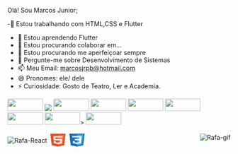  Olá! Sou  Marcos Junior;
 

-🔭 Estou trabalhando com HTML,CSS e Flutter
- 🌱 Estou aprendendo Flutter
- 👯 Estou procurando colaborar em...
- 🤔 Estou procurando me aperfeiçoar sempre
- 💬 Pergunte-me sobre Desenvolvimento de Sistemas
- 📫 Meu Email: marcosjrpb@hotmail.com
- 😄 Pronomes: ele/ dele
- ⚡ Curiosidade: Gosto de Teatro, Ler e Academia. 
 

<div>
  <img src="https://img.shields.io/badge/Flutter-02569B?style=for-the-badge&logo=flutter&logoColor=white" width="80" height="28"/>
  <img height="140em" src="https://img.shields.io/badge/Android-3DDC84?style=for-the-badge&logo=android&logoColor=whitewidth="80" height="28"/>
  <img  src="https://img.shields.io/badge/Java-ED8B00?style=for-the-badge&logo=openjdk&logoColor=white"width="80" height="28"/>
  <img src="https://img.shields.io/badge/PHP-777BB4?style=for-the-badge&logo=php&logoColor=white"width="80" height="28"/>
  <img src="https://img.shields.io/badge/MySQL-00000F?style=for-the-badge&logo=mysql&logoColor=white"width="80" height="28"/>
  <img src="https://github-readme-stats.vercel.app/api?username=rafaballerini2&show_icons=true&theme=dark&include_all_commits=true&count_private=true"width="80" height="28"/>
  <img src="https://github-readme-stats.vercel.app/api/top-langs/?username=rafaballerini2&layout=compact&langs_count=16&theme=dark"width="80" height="28"/>
  <img src="https://img.shields.io/badge/Bitcoin-000000?style=for-the-badge&logo=bitcoin&logoColor=white" width="80" height="28"/>>
  <img src="https://img.shields.io/badge/iota-131F37?style=for-the-badge&logo=iota&logoColor=white"width="80" height="28"/>
 
  
</div>
  
<div style="display: inline_block"><br>
   
 
 <img align="center" alt="Rafa-React" height="30" width="40" src="https://img.shields.io/badge/matrix-000000?style=for-the-badge&logo=Matrix&logoColor=white">  
  <img align="center" alt="Rafa-HTML" height="30" width="40" src="https://raw.githubusercontent.com/devicons/devicon/master/icons/html5/html5-original.svg">
  <img align="center" alt="Rafa-CSS" height="30" width="40" src="https://raw.githubusercontent.com/devicons/devicon/master/icons/css3/css3-original.svg"> 
  <img align="right" alt="Rafa-gif" src="https://img.shields.io/badge/Android-3DDC84?style=for-the-badge&logo=android&logoColor=white">
</div>
